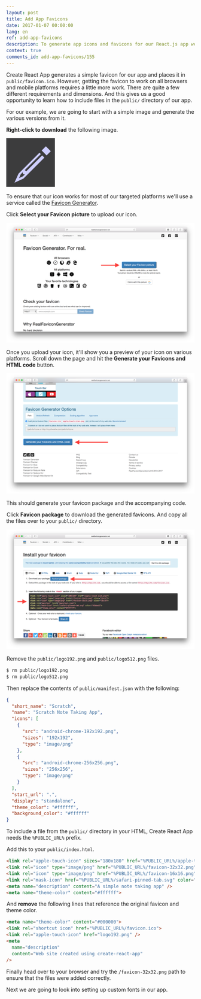```yaml
---
layout: post
title: Add App Favicons
date: 2017-01-07 00:00:00
lang: en
ref: add-app-favicons
description: To generate app icons and favicons for our React.js app we will use the Realfavicongenerator.net service. This will replace the default favicon that Create React App comes with.
context: true
comments_id: add-app-favicons/155
---
```


Create React App generates a simple favicon for our app and places it in `public/favicon.ico`. However, getting the favicon to work on all browsers and mobile platforms requires a little more work. There are quite a few different requirements and dimensions. And this gives us a good opportunity to learn how to include files in the `public/` directory of our app.

For our example, we are going to start with a simple image and generate the various versions from it.

**Right-click to download** the following image.

<img alt="App Icon" width="130" height="130" src="/assets/scratch-icon.png" />

To ensure that our icon works for most of our targeted platforms we'll use a service called the [Favicon Generator](http://realfavicongenerator.net).

Click **Select your Favicon picture** to upload our icon.

![Realfavicongenerator.net screenshot](/assets/realfavicongenerator.png)

Once you upload your icon, it'll show you a preview of your icon on various platforms. Scroll down the page and hit the **Generate your Favicons and HTML code** button.

![Realfavicongenerator.net screenshot](/assets/realfavicongenerator-generate.png)

This should generate your favicon package and the accompanying code.

<img class="code-marker" src="/assets/s.png" />Click **Favicon package** to download the generated favicons. And copy all the files over to your `public/` directory.

![Realfavicongenerator.net completed screenshot](/assets/realfavicongenerator-completed.png)

<img class="code-marker" src="/assets/s.png" />Remove the `public/logo192.png` and `public/logo512.png` files.

``` bash
$ rm public/logo192.png
$ rm public/logo512.png
```

<img class="code-marker" src="/assets/s.png" />Then replace the contents of `public/manifest.json` with the following:

``` json
{
  "short_name": "Scratch",
  "name": "Scratch Note Taking App",
  "icons": [
    {
      "src": "android-chrome-192x192.png",
      "sizes": "192x192",
      "type": "image/png"
    },
    {
      "src": "android-chrome-256x256.png",
      "sizes": "256x256",
      "type": "image/png"
    }
  ],
  "start_url": ".",
  "display": "standalone",
  "theme_color": "#ffffff",
  "background_color": "#ffffff"
}
```

To include a file from the `public/` directory in your HTML, Create React App needs the `%PUBLIC_URL%` prefix.

<img class="code-marker" src="/assets/s.png" />Add this to your `public/index.html`.

``` html
<link rel="apple-touch-icon" sizes="180x180" href="%PUBLIC_URL%/apple-touch-icon.png">
<link rel="icon" type="image/png" href="%PUBLIC_URL%/favicon-32x32.png" sizes="32x32">
<link rel="icon" type="image/png" href="%PUBLIC_URL%/favicon-16x16.png" sizes="16x16">
<link rel="mask-icon" href="%PUBLIC_URL%/safari-pinned-tab.svg" color="#5bbad5">
<meta name="description" content="A simple note taking app" />
<meta name="theme-color" content="#ffffff">
```

<img class="code-marker" src="/assets/s.png" />And **remove** the following lines that reference the original favicon and theme color.

``` html
<meta name="theme-color" content="#000000">
<link rel="shortcut icon" href="%PUBLIC_URL%/favicon.ico">
<link rel="apple-touch-icon" href="logo192.png" />
<meta
  name="description"
  content="Web site created using create-react-app"
/>
```

Finally head over to your browser and try the `/favicon-32x32.png` path to ensure that the files were added correctly.

Next we are going to look into setting up custom fonts in our app.
